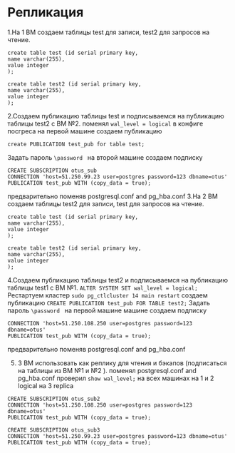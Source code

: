 # Репликация
1.На 1 ВМ создаем таблицы test для записи, test2 для запросов на чтение.
```
create table test (id serial primary key,
name varchar(255),
value integer
);
```
```
create table test2 (id serial primary key,
name varchar(255),
value integer
);
```
2.Создаем публикацию таблицы test и подписываемся на публикацию таблицы test2 с ВМ №2.
поменял ```wal_level = logical``` в конфиге посгреса на первой машине
создаем публикацию 
```
create PUBLICATION test_pub for table test;
```
Задать пароль
```\password ```
на второй машине создаем подписку 
```
CREATE SUBSCRIPTION otus_sub
CONNECTION 'host=51.250.99.23 user=postgres password=123 dbname=otus'
PUBLICATION test_pub WITH (copy_data = true);
```
предварительно поменяв postgresql.conf and pg_hba.conf
3.На 2 ВМ создаем таблицы test2 для записи, test для запросов на чтение.
```
create table test (id serial primary key,
name varchar(255),
value integer
);
```
```
create table test2 (id serial primary key,
name varchar(255),
value integer
);
```
4.Создаем публикацию таблицы test2 и подписываемся на публикацию таблицы test1 с ВМ №1.
```ALTER SYSTEM SET wal_level = logical;```
Рестартуем кластер
```sudo pg_ctlcluster 14 main restart```
создаем публикацию 
```CREATE PUBLICATION test_pub FOR TABLE test2;```
Задать пароль
```\password ```
на первой машине машине создаем подписку 
```CREATE SUBSCRIPTION otus_sub
CONNECTION 'host=51.250.108.250 user=postgres password=123 dbname=otus' 
PUBLICATION test_pub WITH (copy_data = true);
```
предварительно поменяв postgresql.conf and pg_hba.conf

5. 3 ВМ использовать как реплику для чтения и бэкапов (подписаться на таблицы из ВМ №1 и №2 ).
поменял postgresql.conf and pg_hba.conf
проверил ```show wal_level;``` на всех машинах на 1 и 2 logical на 3 replica 
```
CREATE SUBSCRIPTION otus_sub2
CONNECTION 'host=51.250.108.250 user=postgres password=123 dbname=otus'
PUBLICATION test_pub WITH (copy_data = true);

CREATE SUBSCRIPTION otus_sub3
CONNECTION 'host=51.250.99.23 user=postgres password=123 dbname=otus'
PUBLICATION test_pub WITH (copy_data = true);
```
